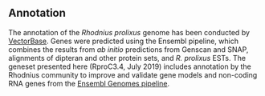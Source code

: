 Annotation
----------

The annotation of the *Rhodnius prolixus* genome has been conducted by
[VectorBase](http://www.vectorbase.org/Rhodnius_prolixus/Info/Index).
Genes were predicted using the Ensembl pipeline, which combines the
results from *ab initio* predictions from Genscan and SNAP, alignments
of dipteran and other protein sets, and *R. prolixus* ESTs. The geneset
presented here (RproC3.4, July 2019) includes annotation by the
Rhodnius community to improve and validate gene models and non-coding
RNA genes from the [Ensembl Genomes
pipeline](https://metazoa.ensembl.org/info/genome/annotation/ncrna.html).
